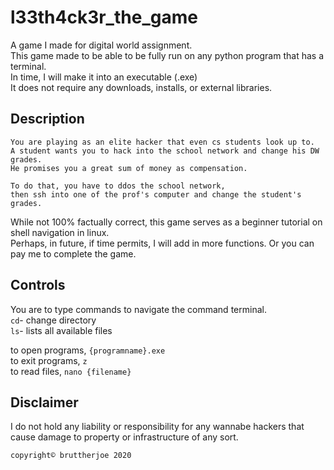 # l33th4ck3r_the_game
A game I made for digital world assignment.  
This game made to be able to be fully run on any python program that has a terminal.  
In time, I will make it into an executable (.exe)  
It does not require any downloads, installs, or external libraries.  
  
  ## Description
```
You are playing as an elite hacker that even cs students look up to.  
A student wants you to hack into the school network and change his DW grades.  
He promises you a great sum of money as compensation.  
  
To do that, you have to ddos the school network,  
then ssh into one of the prof's computer and change the student's grades.
```  
  
While not 100% factually correct, this game serves as a beginner tutorial on shell navigation in linux.  
Perhaps, in future, if time permits, I will add in more functions. Or you can pay me to complete the game.
  
## Controls  
You are to type commands to navigate the command terminal.  
`cd`- change directory  
`ls`- lists all available files  
  
  to open programs, `{programname}.exe`  
  to exit programs, `z`  
  to read files, `nano {filename}`  
  
  
  

## Disclaimer
I do not hold any liability or responsibility for any wannabe hackers that cause damage to property or infrastructure of any sort.
  
`copyright© bruttherjoe 2020`
